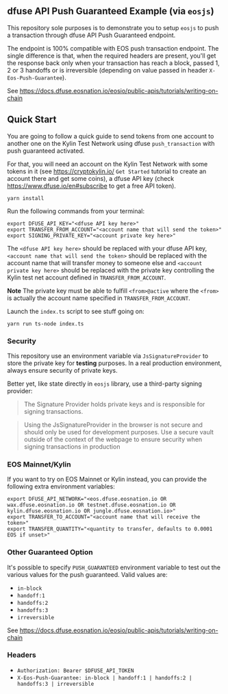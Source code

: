 ## dfuse API Push Guaranteed Example (via `eosjs`)

This repository sole purposes is to demonstrate you to setup `eosjs` to push a
transaction through dfuse API Push Guaranteed endpoint.

The endpoint is 100% compatible with EOS push transaction endpoint. The single
difference is that, when the required headers are present, you'll get the response
back only when your transaction has reach a block, passed 1, 2 or 3 handoffs or is
irreversible (depending on value passed in header `X-Eos-Push-Guarantee`).

See https://docs.dfuse.eosnation.io/eosio/public-apis/tutorials/writing-on-chain

## Quick Start

You are going to follow a quick guide to send tokens from one account to another
one on the Kylin Test Network using dfuse `push_transaction` with push guaranteed
activated.

For that, you will need an account on the Kylin Test Network with some tokens in
it (see https://cryptokylin.io/ `Get Started` tutorial to create an account there and
get some coins), a dfuse API key (check https://www.dfuse.io/en#subscribe to get a free
API token).

    yarn install

Run the following commands from your terminal:

    export DFUSE_API_KEY="<dfuse API key here>"
    export TRANSFER_FROM_ACCOUNT="<account name that will send the token>"
    export SIGNING_PRIVATE_KEY="<account private key here>"

The `<dfuse API key here>` should be replaced with your dfuse API key,
`<account name that will send the token>` should be replaced with the
account name that will transfer money to someone else and
`<account private key here>` should be replaced with the private key
controlling the Kylin test net account defined in `TRANSFER_FROM_ACCOUNT`.

**Note** The private key must be able to fulfill `<from>@active` where the
`<from>` is actually the account name specified in `TRANSFER_FROM_ACCOUNT`.

Launch the `index.ts` script to see stuff going on:

    yarn run ts-node index.ts

### Security

This repository use an environment variable via `JsSignatureProvider` to store the
private key for **testing** purposes. In a real production environment, always ensure
security of private keys.

Better yet, like state directly in `eosjs` library, use a third-party signing provider:

> The Signature Provider holds private keys and is responsible for signing transactions.

> Using the JsSignatureProvider in the browser is not secure and should only be used for development purposes. Use a secure vault outside of the context of the webpage to ensure security when signing transactions in production

### EOS Mainnet/Kylin

If you want to try on EOS Mainnet or Kylin instead, you can provide the following
extra environment variables:

    export DFUSE_API_NETWORK="<eos.dfuse.eosnation.io OR wax.dfuse.eosnation.io OR testnet.dfuse.eosnation.io OR kylin.dfuse.eosnation.io OR jungle.dfuse.eosnation.io>"
    export TRANSFER_TO_ACCOUNT="<account name that will receive the token>"
    export TRANSFER_QUANTITY="<quantity to transfer, defaults to 0.0001 EOS if unset>"

### Other Guaranteed Option

It's possible to specify `PUSH_GUARANTEED` environment variable to test out
the various values for the push guaranteed. Valid values are:

- `in-block`
- `handoff:1`
- `handoffs:2`
- `handoffs:3`
- `irreversible`

See https://docs.dfuse.eosnation.io/eosio/public-apis/tutorials/writing-on-chain

### Headers

- `Authorization: Bearer $DFUSE_API_TOKEN`
- `X-Eos-Push-Guarantee: in-block | handoff:1 | handoffs:2 | handoffs:3 | irreversible`
